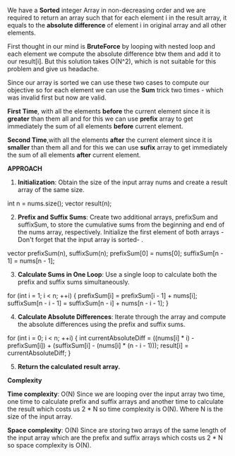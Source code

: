 ​We have a **Sorted** integer Array in non-decreasing order and we are required to return an array such that for each element i in the result array, it equals to the **absolute difference** of element i in original array and all other elements.

First thought in our mind is **BruteForce** by looping with nested loop and each element we compute the absolute difference btw them and add it to our result[i].
But this solution takes O(N^2), which is not suitable for this problem and give us headache.

Since our array is sorted we can use these two cases to compute our objective so for each element we can use the **Sum** trick two times - which was invalid first but now are valid.

**First Time**, with all the elements **before** the current element since it is **greater** than them all and for this we can use **prefix** array to get immediately the sum of all elements **before** current element.

**Second Time**,with all the elements **after** the current element since it is **smaller** than them all and for this we can use **sufix** array to get immediately the sum of all elements **after** current element. 

**APPROACH**
1. **Initialization**: Obtain the size of the input array nums and create a result array of the same size.
 
int n = nums.size();
vector<int> result(n);

2. **Prefix and Suffix Sums**: Create two additional arrays, prefixSum and suffixSum, to store the cumulative sums from the beginning and end of the nums array, respectively. Initialize the first element of both arrays -Don't forget that the input array is sorted- .
 
vector<int> prefixSum(n), suffixSum(n);
prefixSum[0] = nums[0];
suffixSum[n - 1] = nums[n - 1];


3. **Calculate Sums in One Loop**: Use a single loop to calculate both the prefix and suffix sums simultaneously.
 
for (int i = 1; i < n; ++i) {
    prefixSum[i] = prefixSum[i - 1] + nums[i];
    suffixSum[n - i - 1] = suffixSum[n - i] + nums[n - i - 1];
}


4. **Calculate Absolute Differences**: Iterate through the array and compute the absolute differences using the prefix and suffix sums.
   
for (int i = 0; i < n; ++i) {
    int currentAbsoluteDiff = ((nums[i] * i) - prefixSum[i]) + (suffixSum[i] - (nums[i] * (n - i - 1)));
    result[i] = currentAbsoluteDiff;
}

5. **Return the calculated result array.**

 
**Complexity**

**Time complexity**: O(N)
Since we are looping over the input array two time, one time to calculate prefix and suffix arrays and another time to calculate the result which costs us 2 * N so time complexity is O(N).
Where N is the size of the input array.

**Space complexity**: O(N)
Since are storing two arrays of the same length of the input array which are the prefix and suffix arrays which costs us 2 * N so space complexity is O(N).
